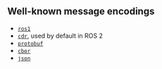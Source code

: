 ## Well-known message encodings

- [`ros1`](http://wiki.ros.org/msg)
- [`cdr`](https://www.omg.org/cgi-bin/doc?formal/02-06-51), used by default in ROS 2
- [`protobuf`](https://developers.google.com/protocol-buffers/docs/encoding)
- [`cbor`](https://cbor.io/)
- [`json`](https://www.json.org/json-en.html)
